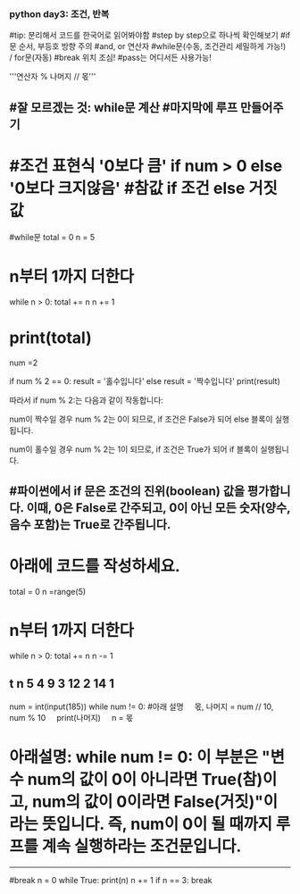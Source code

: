 ### python day3: 조건, 반복

#tip: 분리해서 코드를 한국어로 읽어봐야함
#step by step으로 하나씩 확인해보기
#if문 순서, 부등호 방향 주의
#and, or 연산자
#while문(수동, 조건관리 세밀하게 가능!) / for문(자동)
#break 위치 조심!
#pass는 어디서든 사용가능!

'''연산자
% 나머지
// 몫'''

#잘 모르겠는 것: while문 계산
#마지막에 루프 만들어주기
----------------------------------------------------
#조건 표현식
'0보다 큼' if num > 0 else '0보다 크지않음' #참값 if 조건 else 거짓값
=================================
#while문
total = 0
n = 5

# n부터 1까지 더한다
while n > 0:
    total += n
    n += 1

print(total)
=================================
num =2

if num % 2 == 0:
	result = '홀수입니다'
else
	result = '짝수입니다'
print(result)

따라서 if num % 2:는 다음과 같이 작동합니다:

num이 짝수일 경우 num % 2는 0이 되므로, if 조건은 False가 되어 else 블록이 실행됩니다.

num이 홀수일 경우 num % 2는 1이 되므로, if 조건은 True가 되어 if 블록이 실행됩니다.

#파이썬에서 if 문은 조건의 진위(boolean) 값을 평가합니다. 이때, 0은 False로 간주되고, 0이 아닌 모든 숫자(양수, 음수 포함)는 True로 간주됩니다.
-----------------------------------
# 아래에 코드를 작성하세요.
total = 0
n =range(5)

# n부터 1까지 더한다
while n > 0:
    total += n
    n -= 1

t n
5 4
9 3
12 2
14 1
---------------------------------------------------------------
num = int(input(185))
while num != 0: #아래 설명
    몫, 나머지 = num // 10, num % 10
    print(나머지)
    n = 몫

# 아래설명: while num != 0: 이 부분은 "변수 num의 값이 0이 아니라면 True(참)이고, num의 값이 0이라면 False(거짓)"이라는 뜻입니다. 즉, num이 0이 될 때까지 루프를 계속 실행하라는 조건문입니다.
--------------------------------------------------------------
#break
n = 0
while True:
    print(n)
    n += 1
    if n == 3:
        break